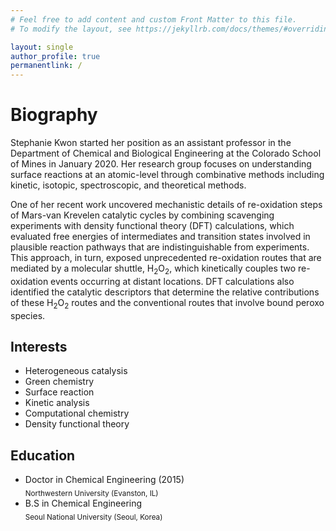 ```yaml
---
# Feel free to add content and custom Front Matter to this file.
# To modify the layout, see https://jekyllrb.com/docs/themes/#overriding-theme-defaults

layout: single
author_profile: true
permanentlink: /
---
```


<p align="center">
  <!-- <img src="http://static.pokemonpets.com/images/monsters-images-300-300/18050-Shiny-Alolan-Diglett.png"> -->
  <!-- <img src="http://www.iec.northwestern.edu/images/People/stephanie_sm.jpg"> -->
</p>

# Biography
Stephanie Kwon started her position as an assistant professor in the Department of Chemical and Biological Engineering at the Colorado School of Mines in January 2020. Her research group focuses on understanding surface reactions at an atomic-level through combinative methods including kinetic, isotopic, spectroscopic, and theoretical methods. 

One of her recent work uncovered mechanistic details of re-oxidation steps of Mars-van Krevelen catalytic cycles by combining scavenging experiments with density functional theory (DFT) calculations, which evaluated free energies of intermediates and transition states involved in plausible reaction pathways that are indistinguishable from experiments. This approach, in turn, exposed unprecedented re-oxidation routes that are mediated by a molecular shuttle, H<sub>2</sub>O<sub>2</sub>, which kinetically couples two re-oxidation events occurring at distant locations. DFT calculations also identified the catalytic descriptors that determine the relative contributions of these H<sub>2</sub>O<sub>2</sub> routes and the conventional routes that involve bound peroxo species.


## Interests
* Heterogeneous catalysis
* Green chemistry
* Surface reaction
* Kinetic analysis 
* Computational chemistry
* Density functional theory 


## Education
* Doctor in Chemical Engineering (2015) <br>
<sub>Northwestern University (Evanston, IL)</sub>
* B.S in Chemical Engineering<br>
<sub>Seoul National University (Seoul, Korea)</sub>
